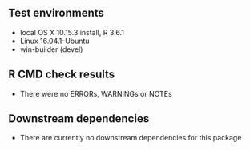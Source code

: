 ## Test environments

* local OS X 10.15.3 install, R 3.6.1
* Linux 16.04.1-Ubuntu
* win-builder (devel)

## R CMD check results

* There were no ERRORs, WARNINGs or NOTEs

## Downstream dependencies

* There are currently no downstream dependencies for this package
